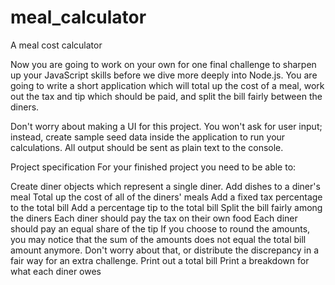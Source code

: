 # meal_calculator
A meal cost calculator

Now you are going to work on your own for one final challenge to sharpen up your JavaScript skills before we dive more deeply into Node.js. You are going to write a short application which will total up the cost of a meal, work out the tax and tip which should be paid, and split the bill fairly between the diners.

Don't worry about making a UI for this project. You won't ask for user input; instead, create sample seed data inside the application to run your calculations. All output should be sent as plain text to the console.

Project specification
For your finished project you need to be able to:

Create diner objects which represent a single diner.
Add dishes to a diner's meal
Total up the cost of all of the diners' meals
Add a fixed tax percentage to the total bill
Add a percentage tip to the total bill
Split the bill fairly among the diners
Each diner should pay the tax on their own food
Each diner should pay an equal share of the tip
If you choose to round the amounts, you may notice that the sum of the amounts does not equal the total bill amount anymore. Don't worry about that, or distribute the discrepancy in a fair way for an extra challenge.
Print out a total bill
Print a breakdown for what each diner owes
